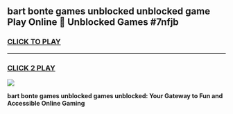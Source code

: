 
## bart bonte games unblocked unblocked game Play Online 👋 Unblocked Games #7nfjb
<h3>
<a href="https://premium.freeplayer.one?title=bart_bonte_games_unblocked&ref=21F">CLICK TO PLAY</a></h3>
<hr>

<h3>
<a href="https://premium.freeplayer.one?title=bart_bonte_games_unblocked&ref=21F">CLICK 2 PLAY</a>
  
</h3>

<a href="https://premium.freeplayer.one?title=bart_bonte_games_unblocked&ref=21F/"><img src="https://clearcache.store/games.png"></a>


**bart bonte games unblocked games unblocked: Your Gateway to Fun and Accessible Online Gaming**
